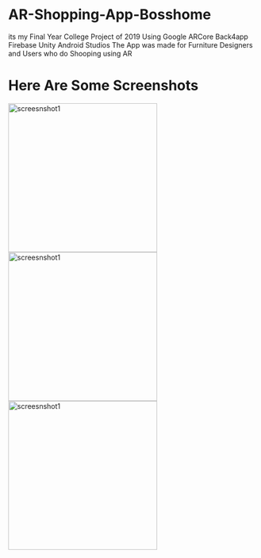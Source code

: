 # AR-Shopping-App-Bosshome
its my Final Year College Project of 2019
Using Google ARCore
Back4app
Firebase
Unity 
Android Studios
The App was made for Furniture Designers and Users who do Shooping using AR



<h1>Here Are Some Screenshots</h1>
<div aligh="vertical">
<img src="https://user-images.githubusercontent.com/48755786/149526133-ffa73a73-9b4b-4f7c-acba-3427917de27c.jpeg" alt="screesnshot1" width="300" height="auto" >
<img src="https://user-images.githubusercontent.com/48755786/149526145-775c22f0-021f-421b-ab75-8b883736cf9b.jpeg" alt="screesnshot1" width="300" height="auto" >
<img src="https://user-images.githubusercontent.com/48755786/149526140-86c49a10-dae8-4a78-80f7-b98dff0f0049.jpeg" alt="screesnshot1" width="300" height="auto" >
  </div>

